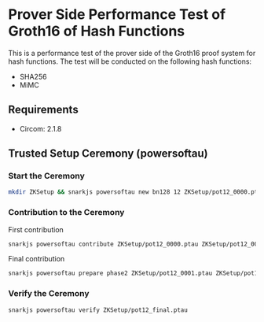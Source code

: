 # Prover Side Performance Test of Groth16 of Hash Functions

This is a performance test of the prover side of the Groth16 proof system for hash functions. The test will be conducted on the following hash functions:

- SHA256
- MiMC

## Requirements

- Circom: 2.1.8

## Trusted Setup Ceremony (powersoftau)

### Start the Ceremony

```bash
mkdir ZKSetup && snarkjs powersoftau new bn128 12 ZKSetup/pot12_0000.ptau -v
```

### Contribution to the Ceremony

First contribution

```bash
snarkjs powersoftau contribute ZKSetup/pot12_0000.ptau ZKSetup/pot12_0001.ptau --name="First contribution" -v
```

Final contribution

```bash
snarkjs powersoftau prepare phase2 ZKSetup/pot12_0001.ptau ZKSetup/pot12_final.ptau -v
```

### Verify the Ceremony

```bash
snarkjs powersoftau verify ZKSetup/pot12_final.ptau
```

